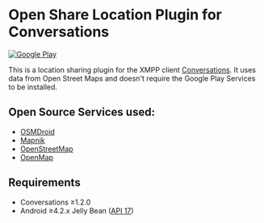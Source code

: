 # Open Share Location Plugin for Conversations

[![Google Play](https://developer.android.com/images/brand/en_generic_rgb_wo_45.png)](https://play.google.com/store/apps/details?id=com.samwhited.opensharelocationplugin)

This is a location sharing plugin for the XMPP client
[Conversations][conversations]. It uses data from Open Street Maps and doesn't
require the Google Play Services to be installed.

## Open Source Services used:

 - [OSMDroid][osmdroid]
 - [Mapnik][mapnik]
 - [OpenStreetMap][osm]
 - [OpenMap][openmap]

## Requirements

 - Conversations ≥1.2.0
 - Android ≥4.2.x Jelly Bean ([API 17][jellybean])

[conversations]: https://github.com/siacs/Conversations
[osmdroid]: https://github.com/osmdroid/osmdroid
[mapnik]: http://mapnik.org/
[jellybean]: https://developer.android.com/about/versions/android-4.2.html
[osm]: https://www.openstreetmap.org/
[openmap]: https://openmap.lt/

